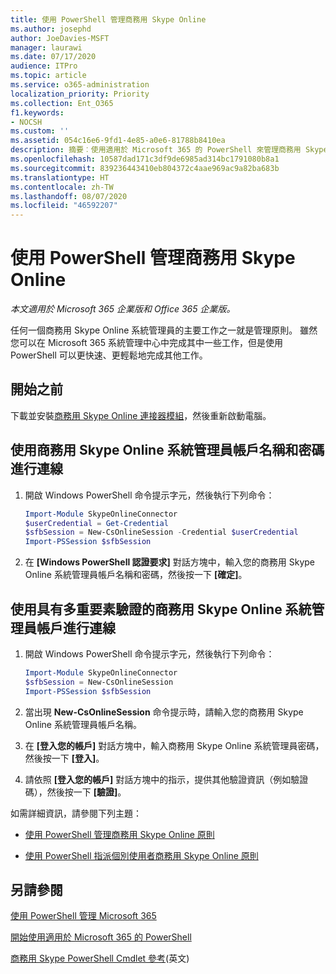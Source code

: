 ```yaml
---
title: 使用 PowerShell 管理商務用 Skype Online
ms.author: josephd
author: JoeDavies-MSFT
manager: laurawi
ms.date: 07/17/2020
audience: ITPro
ms.topic: article
ms.service: o365-administration
localization_priority: Priority
ms.collection: Ent_O365
f1.keywords:
- NOCSH
ms.custom: ''
ms.assetid: 054c16e6-9fd1-4e85-a0e6-81788b8410ea
description: 摘要︰使用適用於 Microsoft 365 的 PowerShell 來管理商務用 Skype Online 原則、每一個使用者原則和會議的設定。
ms.openlocfilehash: 10587dad171c3df9de6985ad314bc1791080b8a1
ms.sourcegitcommit: 839236443410eb804372c4aae969ac9a82ba683b
ms.translationtype: HT
ms.contentlocale: zh-TW
ms.lasthandoff: 08/07/2020
ms.locfileid: "46592207"
---
```

# <a name="manage-skype-for-business-online-with-powershell"></a>使用 PowerShell 管理商務用 Skype Online

*本文適用於 Microsoft 365 企業版和 Office 365 企業版。*

任何一個商務用 Skype Online 系統管理員的主要工作之一就是管理原則。 雖然您可以在 Microsoft 365 系統管理中心中完成其中一些工作，但是使用 PowerShell 可以更快速、更輕鬆地完成其他工作。 

## <a name="before-you-start"></a>開始之前

下載並安裝[商務用 Skype Online 連接器模組](https://www.microsoft.com/download/details.aspx?id=39366)，然後重新啟動電腦。


## <a name="connect-using-a-skype-for-business-online-administrator-account-name-and-password"></a>使用商務用 Skype Online 系統管理員帳戶名稱和密碼進行連線

1. 開啟 Windows PowerShell 命令提示字元，然後執行下列命令： 
    
   ```powershell
   Import-Module SkypeOnlineConnector
   $userCredential = Get-Credential
   $sfbSession = New-CsOnlineSession -Credential $userCredential
   Import-PSSession $sfbSession
   ```

2. 在 **[Windows PowerShell 認證要求]** 對話方塊中，輸入您的商務用 Skype Online 系統管理員帳戶名稱和密碼，然後按一下 **[確定]**。


## <a name="connect-using-a-skype-for-business-online-administrator-account-with-multi-factor-authentication"></a>使用具有多重要素驗證的商務用 Skype Online 系統管理員帳戶進行連線

1. 開啟 Windows PowerShell 命令提示字元，然後執行下列命令：

   ```powershell
   Import-Module SkypeOnlineConnector
   $sfbSession = New-CsOnlineSession
   Import-PSSession $sfbSession
   ```

2. 當出現 **New-CsOnlineSession** 命令提示時，請輸入您的商務用 Skype Online 系統管理員帳戶名稱。

3. 在 **[登入您的帳戶]** 對話方塊中，輸入商務用 Skype Online 系統管理員密碼，然後按一下 **[登入]**。

4. 請依照 **[登入您的帳戶]** 對話方塊中的指示，提供其他驗證資訊（例如驗證碼），然後按一下 **[驗證]**。

如需詳細資訊，請參閱下列主題：
  
- [使用 PowerShell 管理商務用 Skype Online 原則](manage-skype-for-business-online-policies-with-office-365-powershell.md)
    
- [使用 PowerShell 指派個別使用者商務用 Skype Online 原則](assign-per-user-skype-for-business-online-policies-with-office-365-powershell.md)
    
## <a name="see-also"></a>另請參閱

[使用 PowerShell 管理 Microsoft 365](manage-office-365-with-office-365-powershell.md)
  
[開始使用適用於 Microsoft 365 的 PowerShell](getting-started-with-office-365-powershell.md)

[商務用 Skype PowerShell Cmdlet 參考](https://docs.microsoft.com/powershell/module/skype/?view=skype-ps)(英文)


